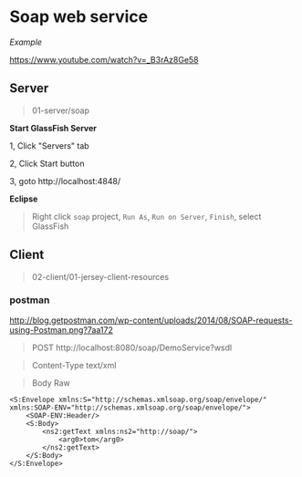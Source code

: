 # Soap web service

*Example*

https://www.youtube.com/watch?v=_B3rAz8Ge58

## Server

> 01-server/soap

**Start GlassFish Server**

1, Click "Servers" tab

2, Click Start button

3, goto http://localhost:4848/

**Eclipse**

> Right click `soap` project, `Run As`, `Run on Server`, `Finish`, select GlassFish

## Client

> 02-client/01-jersey-client-resources

### postman

http://blog.getpostman.com/wp-content/uploads/2014/08/SOAP-requests-using-Postman.png?7aa172

> POST http://localhost:8080/soap/DemoService?wsdl

> Content-Type text/xml

> Body Raw

```
<S:Envelope xmlns:S="http://schemas.xmlsoap.org/soap/envelope/" xmlns:SOAP-ENV="http://schemas.xmlsoap.org/soap/envelope/">
    <SOAP-ENV:Header/>
    <S:Body>
        <ns2:getText xmlns:ns2="http://soap/">
            <arg0>tom</arg0>
        </ns2:getText>
    </S:Body>
</S:Envelope>
```
